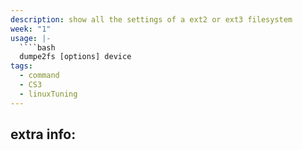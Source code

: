 ```yaml
---
description: show all the settings of a ext2 or ext3 filesystem
week: "1"
usage: |-
  ````bash 
  dumpe2fs [options] device
tags:
  - command
  - CS3
  - linuxTuning
---
```

## extra info:
